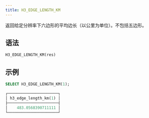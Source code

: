 ```yaml
---
title: H3_EDGE_LENGTH_KM
---
```


返回给定分辨率下六边形的平均边长（以公里为单位）。不包括五边形。

## 语法

```sql
H3_EDGE_LENGTH_KM(res)
```

## 示例

```sql
SELECT H3_EDGE_LENGTH_KM(1);

┌──────────────────────┐
│ h3_edge_length_km(1) │
├──────────────────────┤
│    483.0568390711111 │
└──────────────────────┘
```